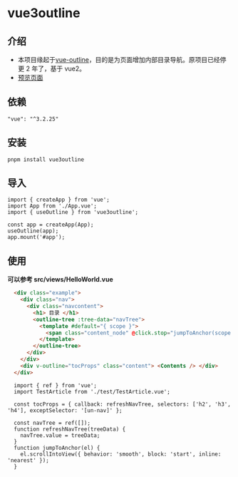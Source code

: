 # vue3outline

## 介绍

- 本项目缘起于[vue-outline](https://github.com/wintc23/vue-outline)，目的是为页面增加内部目录导航。原项目已经停更 2 年了，基于 vue2。
- [预览页面](https://lazebird.github.io/vue3outline/)

## 依赖

`"vue": "^3.2.25"`

## 安装

`pnpm install vue3outline`

## 导入

```Js
import { createApp } from 'vue';
import App from './App.vue';
import { useOutline } from 'vue3outline';

const app = createApp(App);
useOutline(app);
app.mount('#app');

```

## 使用

**可以参考 src/views/HelloWorld.vue**

```HTML
  <div class="example">
    <div class="nav">
      <div class="navcontent">
        <h1> 目录 </h1>
        <outline-tree :tree-data="navTree">
          <template #default="{ scope }">
            <span class="content_node" @click.stop="jumpToAnchor(scope.row.el)"> {{ scope.row.title }} </span>
          </template>
        </outline-tree>
      </div>
    </div>
    <div v-outline="tocProps" class="content"> <Contents /> </div>
  </div>
```

```Js
  import { ref } from 'vue';
  import TestArticle from './test/TestArticle.vue';

  const tocProps = { callback: refreshNavTree, selectors: ['h2', 'h3', 'h4'], exceptSelector: '[un-nav]' };

  const navTree = ref([]);
  function refreshNavTree(treeData) {
    navTree.value = treeData;
  }
  function jumpToAnchor(el) {
    el.scrollIntoView({ behavior: 'smooth', block: 'start', inline: 'nearest' });
  }
```
